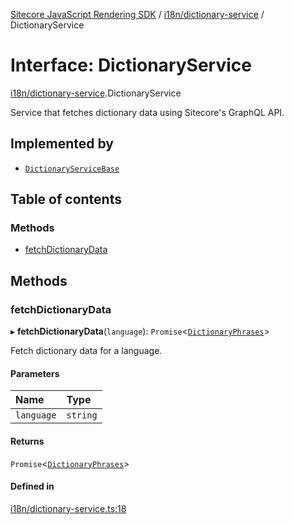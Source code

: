 [Sitecore JavaScript Rendering SDK](../README.md) / [i18n/dictionary-service](../modules/i18n_dictionary_service.md) / DictionaryService

# Interface: DictionaryService

[i18n/dictionary-service](../modules/i18n_dictionary_service.md).DictionaryService

Service that fetches dictionary data using Sitecore's GraphQL API.

## Implemented by

- [`DictionaryServiceBase`](../classes/i18n_dictionary_service.DictionaryServiceBase.md)

## Table of contents

### Methods

- [fetchDictionaryData](i18n_dictionary_service.DictionaryService.md#fetchdictionarydata)

## Methods

### fetchDictionaryData

▸ **fetchDictionaryData**(`language`): `Promise`<[`DictionaryPhrases`](i18n_dictionary_service.DictionaryPhrases.md)\>

Fetch dictionary data for a language.

#### Parameters

| Name | Type |
| :------ | :------ |
| `language` | `string` |

#### Returns

`Promise`<[`DictionaryPhrases`](i18n_dictionary_service.DictionaryPhrases.md)\>

#### Defined in

[i18n/dictionary-service.ts:18](https://github.com/Sitecore/jss/blob/c1078945/packages/sitecore-jss/src/i18n/dictionary-service.ts#L18)
